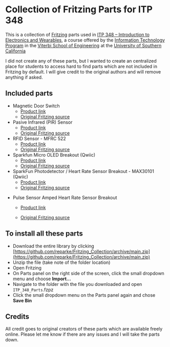 # Collection of Fritzing Parts for ITP 348

This is a collection of [Fritzing](https://fritzing.org/) parts used in [ITP 348 – Introduction to Electronics and Wearables](https://reparke.github.io/ITP348-Physical-Computing), a course offered by the [Information Technology Program](https://itp.usc.edu/) in the [Viterbi School of Engineering](https://viterbischool.usc.edu/) at the [University of Southern California](https://www.usc.edu)

I did not create any of these parts, but I wanted to create an centralized place for students to access hard to find parts which are not included in Fritzing by default. I will give credit to the original authors and will remove anything if asked.

## Included parts

- Magnetic Door Switch
  - [Product link](https://www.sparkfun.com/products/13247) 
  - [Original Fritzing source](https://github.com/rwaldron/johnny-five/blob/main/docs/switch-magnetic-door.md)
- Pasive Infrared (PIR) Sensor
  - [Product link](https://www.sparkfun.com/products/13285) 
  - [Original Fritzing source](https://github.com/brucetsao/Fritzing)
- RFID Sensor - MFRC 522
  - [Product link](http://wiki.sunfounder.cc/index.php?title=Mifare_RC522_Module_RFID_Reader) 
  - [Original Fritzing source](https://fritzing.org/projects/mfrc522)
- Sparkfun Micro OLED Breakout (Qwiic)
  - [Product link](https://www.sparkfun.com/products/14532) 
  - [Original Fritzing source](https://github.com/sparkfun/Fritzing_Parts)
- SparkFun Photodetector / Heart Rate Sensor Breakout - MAX30101 (Qwiic)
  - [Product link](https://www.sparkfun.com/products/16474) 
  - [Original Fritzing source](https://github.com/sparkfun/Fritzing_Parts)

* Pulse Sensor Amped Heart Rate Sensor Breakout

  - [Product link](https://pulsesensor.com/products/pulse-sensor-amped) 

  - [Original Fritzing source](https://github.com/WorldFamousElectronics/Fritzing_PulseSensor_Files)

## To install all these parts

- Download the entire library by clicking [https://github.com/reparke/Fritzing_Collection/archive/main.zip](https://github.com/reparke/Fritzing_Collection/archive/main.zip)
- Unzip the file (take note of the folder location)
- Open Fritzing
- On Parts panel on the right side of the screen, click the small dropdown menu and choose **Import...**
- Navigate to the folder with the file you downloaded and open `ITP_348_Parts`.fzpz
- Click the small dropdown menu on the Parts panel again and chose **Save Bin**


## Credits

All credit goes to original creators of these parts which are available freely online. Please let me know if there are any issues and I will take the parts down.
